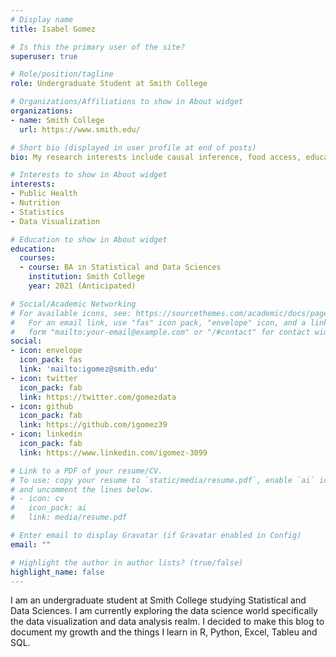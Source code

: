 ```yaml
---
# Display name
title: Isabel Gomez

# Is this the primary user of the site?
superuser: true

# Role/position/tagline
role: Undergraduate Student at Smith College

# Organizations/Affiliations to show in About widget
organizations:
- name: Smith College
  url: https://www.smith.edu/

# Short bio (displayed in user profile at end of posts)
bio: My research interests include causal inference, food access, education.

# Interests to show in About widget
interests:
- Public Health
- Nutrition
- Statistics
- Data Visualization

# Education to show in About widget
education:
  courses:
  - course: BA in Statistical and Data Sciences
    institution: Smith College
    year: 2021 (Anticipated)

# Social/Academic Networking
# For available icons, see: https://sourcethemes.com/academic/docs/page-builder/#icons
#   For an email link, use "fas" icon pack, "envelope" icon, and a link in the
#   form "mailto:your-email@example.com" or "/#contact" for contact widget.
social:
- icon: envelope
  icon_pack: fas
  link: 'mailto:igomez@smith.edu'
- icon: twitter
  icon_pack: fab
  link: https://twitter.com/gomezdata
- icon: github
  icon_pack: fab
  link: https://github.com/igomez39
- icon: linkedin
  icon_pack: fab
  link: https://www.linkedin.com/igomez-3099

# Link to a PDF of your resume/CV.
# To use: copy your resume to `static/media/resume.pdf`, enable `ai` icons in `params.toml`, 
# and uncomment the lines below.
# - icon: cv
#   icon_pack: ai
#   link: media/resume.pdf

# Enter email to display Gravatar (if Gravatar enabled in Config)
email: ""

# Highlight the author in author lists? (true/false)
highlight_name: false
---
```


I am an undergraduate student at Smith College studying Statistical and Data Sciences. I am currently exploring the data science world specifically the data visualization and data analysis realm. I decided to make this blog to document my growth and the things I learn in R, Python, Excel, Tableu and SQL. 
